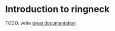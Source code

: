 # Introduction to ringneck

TODO: write [great documentation](http://jacobian.org/writing/what-to-write/)
